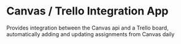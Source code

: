 # Canvas / Trello Integration App 
Provides integration between the Canvas api and a Trello board, automatically adding and updating assignments from Canvas daily
